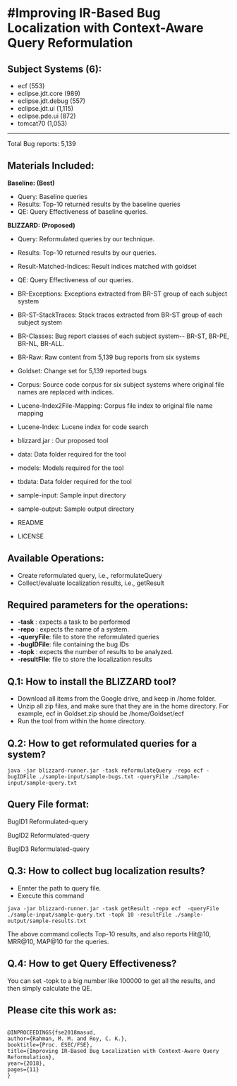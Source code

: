 
#Improving IR-Based Bug Localization with Context-Aware Query Reformulation
=========================================================================================

Subject Systems (6):
--------------------
 * ecf (553)
 * eclipse.jdt.core (989)
 * eclipse.jdt.debug (557)
 * eclipse.jdt.ui (1,115)
 * eclipse.pde.ui (872)
 * tomcat70 (1,053)
------------------------
Total Bug reports: 5,139


Materials Included:
----------------------
**Baseline: (Best)**   
- Query: Baseline queries
- Results: Top-10 returned results by the baseline queries
- QE: Query Effectiveness of baseline queries.

**BLIZZARD: (Proposed)**
- Query: Reformulated queries by our technique.
- Results: Top-10 returned results by our queries.
- Result-Matched-Indices: Result indices matched with goldset
- QE: Query Effectiveness of our queries.

- BR-Exceptions: Exceptions extracted from BR-ST group of each subject system
- BR-ST-StackTraces: Stack traces extracted from BR-ST group of each subject system
- BR-Classes:	Bug report classes of each subject system-- BR-ST, BR-PE, BR-NL, BR-ALL.
- BR-Raw: Raw content from 5,139 bug reports from six systems
- Goldset: Change set for 5,139 reported bugs

- Corpus: Source code corpus for six subject systems where original file names are replaced with indices.
- Lucene-Index2File-Mapping: Corpus file index to original file name mapping
- Lucene-Index: Lucene index for code search

- blizzard.jar : Our proposed tool
- data: Data folder required for the tool
- models: Models required for the tool
- tbdata: Data folder required for the tool

- sample-input: Sample input directory
- sample-output: Sample output directory

- README
- LICENSE


Available Operations:
-----------------------
- Create reformulated query, i.e., reformulateQuery
- Collect/evaluate localization results, i.e., getResult


Required parameters for the operations:
------------------------------------------
- **-task** : expects a task to be performed
- **-repo** : expects the name of a system.
- **-queryFile**: file to store the reformulated queries  
- **-bugIDFile**: file containing the bug IDs
- **-topk** : expects the number of results to be analyzed.
- **-resultFile**: file to store the localization results


Q.1: How to install the BLIZZARD tool?
----------------------------------------------------
- Download all items from the Google drive, and keep in /home folder.
- Unzip all zip files, and make sure that they are in the home directory. For example, ecf in Goldset.zip should be /home/Goldset/ecf
- Run the tool from within the home directory.


Q.2: How to get reformulated queries for a system?
----------------------------------------------------

```
java -jar blizzard-runner.jar -task reformulateQuery -repo ecf -bugIDFile ./sample-input/sample-bugs.txt -queryFile ./sample-input/sample-query.txt

```


Query File format:
--------------------------
BugID1	Reformulated-query

BugID2	Reformulated-query

BugID3	Reformulated-query


Q.3: How to collect bug localization results?
----------------------------------------------
- Ennter the path to query file.
- Execute this command

```
java -jar blizzard-runner.jar -task getResult -repo ecf  -queryFile ./sample-input/sample-query.txt -topk 10 -resultFile ./sample-output/sample-results.txt

```

The above command collects Top-10 results, and also reports Hit@10, MRR@10, MAP@10  for the queries.


Q.4: How to get Query Effectiveness?
---------------------------------------------

You can set -topk to a big number like 100000 to get all the results, and then simply calculate the QE.


Please cite this work as:
------------------------------------------
```

@INPROCEEDINGS{fse2018masud, 
author={Rahman, M. M. and Roy, C. K.}, 
booktitle={Proc. ESEC/FSE}, 
title={Improving IR-Based Bug Localization with Context-Aware Query Reformulation}, 
year={2018}, 
pages={11} 
}

```


























